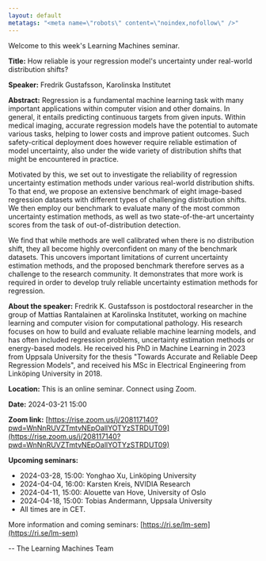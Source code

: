 ```yaml
---
layout: default
metatags: "<meta name=\"robots\" content=\"noindex,nofollow\" />"
---
```

 
Welcome to this week's Learning Machines seminar.

**Title:** How reliable is your regression model&#x27;s uncertainty under real-world distribution shifts?

**Speaker:** Fredrik Gustafsson, Karolinska Institutet

**Abstract:** Regression is a fundamental machine learning task with many important applications within computer vision and other domains. In general, it entails predicting continuous targets from given inputs. Within medical imaging, accurate regression models have the potential to automate various tasks, helping to lower costs and improve patient outcomes. Such safety-critical deployment does however require reliable estimation of model uncertainty, also under the wide variety of distribution shifts that might be encountered in practice.

Motivated by this, we set out to investigate the reliability of regression uncertainty estimation methods under various real-world distribution shifts. To that end, we propose an extensive benchmark of eight image-based regression datasets with different types of challenging distribution shifts. We then employ our benchmark to evaluate many of the most common uncertainty estimation methods, as well as two state-of-the-art uncertainty scores from the task of out-of-distribution detection.

We find that while methods are well calibrated when there is no distribution shift, they all become highly overconfident on many of the benchmark datasets. This uncovers important limitations of current uncertainty estimation methods, and the proposed benchmark therefore serves as a challenge to the research community. It demonstrates that more work is required in order to develop truly reliable uncertainty estimation methods for regression.

**About the speaker:** Fredrik K. Gustafsson is postdoctoral researcher in the group of Mattias Rantalainen at Karolinska Institutet, working on machine learning and computer vision for computational pathology. His research focuses on how to build and evaluate reliable machine learning models, and has often included regression problems, uncertainty estimation methods or energy-based models. He received his PhD in Machine Learning in 2023 from Uppsala University for the thesis &quot;Towards Accurate and Reliable Deep Regression Models&quot;, and received his MSc in Electrical Engineering from Linköping University in 2018.

**Location:** This is an online seminar. Connect using Zoom.

**Date:** 2024-03-21 15:00

**Zoom link:** [https://rise.zoom.us/j/208117140?pwd=WnNnRUVZTmtvNEpOallYOTYzSTRDUT09](https://rise.zoom.us/j/208117140?pwd=WnNnRUVZTmtvNEpOallYOTYzSTRDUT09)

**Upcoming seminars:**

* 2024-03-28, 15:00: Yonghao Xu, Linköping University
* 2024-04-04, 16:00: Karsten Kreis, NVIDIA Research
* 2024-04-11, 15:00: Alouette van Hove, University of Oslo
* 2024-04-18, 15:00: Tobias Andermann, Uppsala University
* All times are in CET.

More information and coming seminars: [https://ri.se/lm-sem](https://ri.se/lm-sem)

-- The Learning Machines Team


